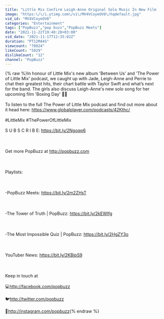 ```yaml
---
title: "Little Mix Confirm Leigh-Anne Original Solo Music In New Film | PopBuzz Meets"
image: "https:\/\/i.ytimg.com\/vi\/MV4VCoyeOV8\/hqdefault.jpg"
vid_id: "MV4VCoyeOV8"
categories: "Entertainment"
tags: ["PopBuzz","pop buzz","PopBuzz Meets"]
date: "2021-11-22T19:40:28+03:00"
vid_date: "2021-11-17T12:35:02Z"
duration: "PT12M44S"
viewcount: "78024"
likeCount: "5929"
dislikeCount: "12"
channel: "PopBuzz"
---
```

{% raw %}In honour of Little Mix's new album 'Between Us' and 'The Power of Little Mix' podcast, we caught up with Jade, Leigh-Anne and Perrie to chat their greatest hits, their chart battle with Taylor Swift and what’s next for the band. The girls also discuss Leigh-Anne's new solo song for her upcoming film 'Boxing Day' 👀🎶<br /><br />To listen to the full The Power of Little Mix podcast and find out more about it head here: <a rel="nofollow" target="blank" href="https://www.globalplayer.com/podcasts/42Kthc/">https://www.globalplayer.com/podcasts/42Kthc/</a><br /><br />#LittleMix #ThePowerOfLittleMix<br /><br />S U B S C R I B E: <a rel="nofollow" target="blank" href="https://bit.ly/2Ngoqp6">https://bit.ly/2Ngoqp6</a> <br /><br /><br /><br />Get more PopBuzz at <a rel="nofollow" target="blank" href="http://popbuzz.com">http://popbuzz.com</a><br /><br /><br /><br />Playlists:<br /><br /><br /><br />-PopBuzz Meets: <a rel="nofollow" target="blank" href="https://bit.ly/2m2ZHsT">https://bit.ly/2m2ZHsT</a><br /><br /><br /><br />-The Tower of Truth | PopBuzz: <a rel="nofollow" target="blank" href="https://bit.ly/2kEWlfg">https://bit.ly/2kEWlfg</a><br /><br /><br /><br />-The Most Impossible Quiz | PopBuzz: <a rel="nofollow" target="blank" href="https://bit.ly/2HgZY3o">https://bit.ly/2HgZY3o</a><br /><br /><br /><br />YouTuber News: <a rel="nofollow" target="blank" href="https://bit.ly/2KBipS9">https://bit.ly/2KBipS9</a><br /><br /><br /><br />Keep in touch at<br /><br />💻<a rel="nofollow" target="blank" href="http://facebook.com/popbuzz">http://facebook.com/popbuzz</a><br /><br />🐦<a rel="nofollow" target="blank" href="http://twitter.com/popbuzz">http://twitter.com/popbuzz</a><br /><br />📸<a rel="nofollow" target="blank" href="http://instagram.com/popbuzz">http://instagram.com/popbuzz</a>{% endraw %}
